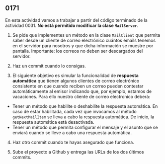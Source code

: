 ## 0171

En esta actividad vamos a trabajar a partir del código terminado de la actividad 0031. __No está permitido modificar la clase `MailServer`__.

1. Se pide que implementes un método en la clase `MailClient` que permita saber desde un cliente de correo electrónico cuántos emails tenemos en el servidor para nosotros y que dicha información se muestre por pantalla. Importante: los correos no deben ser descargados del servidor.

2. Haz un commit cuando lo consigas.

3. El siguiente objetivo es simular la funcionalidad de __respuesta automática__ que tienen algunos clientes de correo electrónico consistente en que cuando reciben un correo pueden contestar automáticamente al emisor indicando que, por ejemplo, estamos de vacaciones. Para ello nuestro cliente de correo electronico deberá:

  * Tener un método que habilite o deshabilite la respuesta automática. En caso de estar habilitada, cada vez que invocamos al método `getNextMailItem` se lleva a cabo la respuesta automática. De inicio, la respuesta automática está desactivada.
  * Tener un método que permita configurar el mensaje y el asunto que se enviará cuando se lleve a cabo una respuesta automática.

4. Haz otro commit cuando te hayas asegurado que funciona.

7. Sube el proyecto a Github y entrega las URLs de los dos últimos commits.
